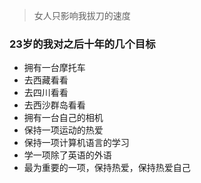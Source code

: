 >女人只影响我拔刀的速度
### 23岁的我对之后十年的几个目标
- 拥有一台摩托车
- 去西藏看看
- 去四川看看
- 去西沙群岛看看
- 拥有一台自己的相机
- 保持一项运动的热爱
- 保持一项计算机语言的学习
- 学一项除了英语的外语
- 最为重要的一项，保持热爱，保持热爱自己